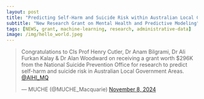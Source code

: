 ```yaml
---
layout: post
title: "Predicting Self-Harm and Suicide Risk within Australian Local Government Areas"
subtitle: "New Research Grant on Mental Health and Predictive Modeling"
tags: [NEWS, grant, machine-learning, research, administrative-data]
image: /img/hello_world.jpeg
---
```


<blockquote class="twitter-tweet" data-media-max-width="560"><p lang="en" dir="ltr">Congratulations to CIs Prof Henry Cutler, Dr Anam Bilgrami, Dr Ali Furkan Kalay &amp; Dr Alan Woodward on receiving a grant worth $296K from the National Suicide Prevention Office for research to predict self-harm and suicide risk in Australian Local Government Areas. <a href="https://twitter.com/AIHI_MQ?ref_src=twsrc%5Etfw">@AIHI_MQ</a></p>&mdash; MUCHE (@MUCHE_Macquarie) <a href="https://twitter.com/MUCHE_Macquarie/status/1854722220989501848?ref_src=twsrc%5Etfw">November 8, 2024</a></blockquote> <script async src="https://platform.twitter.com/widgets.js" charset="utf-8"></script>
